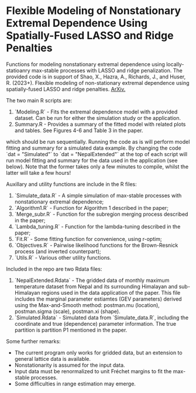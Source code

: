 # Flexible Modeling of Nonstationary Extremal Dependence Using Spatially-Fused LASSO and Ridge Penalties
Functions for modeling nonstationary extremal dependence using locally-statioanry max-stable processes with LASSO and ridge penalization.
The provided code is in support of Shao, X., Hazra, A., Richards, J., and Huser, R. (2023+). Flexible modeling of non-stationary extremal dependence using spatially-fused LASSO and ridge penalties. <u><a href="https://arxiv.org/abs/2210.05792" download>ArXiv.</a></u>

The two main R scripts are:

<ol>
          <li> `Modeling.R` - Fits the extremal dependence model with a provided dataset. Can be run for either the simulation study or the application. </li>
          <li> Summary.R - Provides a summary of the fitted model with related plots and tables. See Figures 4-6 and Table 3 in the paper.  </li>
</ol>
which should be run sequentially. Running the code as is will perform model fitting and summary for a simulated data example. By changing the code `dat = "Simulated"` to `dat = "NepalExtended"` at the top of each script will run model fitting and summary for the data used in the application (see below). Note that the former takes only a few minutes to compile, whilst the latter will take a few hours!

Auxillary and utility functions are include in the R files:
<ol>
 <li>  `Simulate_data.R` - A simple simulation of max-stable processes with nonstationary extremal dependence;</li>
 <li>  `Algorithm1.R` - Function for Algorithm 1 described in the paper;</li>
 <li>  `Merge_subr.R` - Function for the subregion merging process described in the paper;</li>
 <li>  `Lambda_tuning.R` - Function for the lambda-tuning described in the paper;</li>
 <li> `Fit.R` - Some fitting function for convenience, using r-optim;</li>
 <li>  `Objectives.R` - Pairwise likelihood functions for the Brown-Resnick process (and inverted counterpart);</li>
 <li>  `Utils.R` - Various other utility functions.</li>
</ol>

Included in the repo are two Rdata files:
<ol>
 <li>  `NepalExtended.Rdata` - The gridded data of monthly maximum temperature dataset from Nepal and its surrounding Himalayan and sub-Himalayan regions used in the data application of the paper. This file includes the marginal parameter estiamtes (GEV parameters) derived using the Max-and-Smooth method: postman.mu (location), postman.sigma (scale), postman.xi (shape). </li>
 <li>  `Simulated.Rdata` - Simulated data from `Simulate_data.R`, including the coordinate and true (dependence) parameter information. The true partition is partition P1 mentioned in the paper. </li>
</ol>

Some further remarks:
<ul>
<li>  The current program only works for gridded data, but an extension to general lattice data is available.</li>
<li>  Nonstationarity is assumed for the input data.</li>
<li>  Input data must be renormalized to unit Fréchet margins to fit the max-stable processes.</li>
<li>  Some difficulties in range estimation may emerge.</li>
</ul> 

